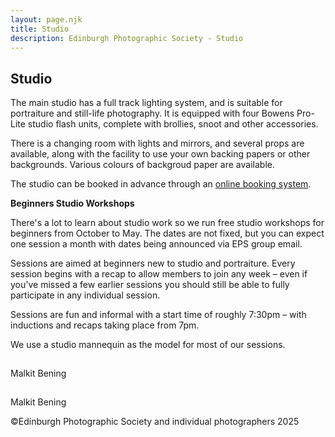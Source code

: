 ```yaml
---
layout: page.njk
title: Studio
description: Edinburgh Photographic Society - Studio
---
```


## Studio

The main studio has a full track lighting system, and is suitable for portraiture and still-life photography. It is equipped with four Bowens Pro-Lite studio flash units, complete with brollies, snoot and other accessories.

There is a changing room with lights and mirrors, and several props are available, along with the facility to use your own backing papers or other backgrounds. Various colours of backgroud paper are available.

The studio can be booked in advance through an [online booking system](https://edinburghphotographicsociety.co.uk/bookings/Web/?).

**Beginners Studio Workshops**

There's a lot to learn about studio work so we run free studio workshops for beginners from October to May. The dates are not fixed, but you can expect one session a month with dates being announced via EPS group email.

Sessions are aimed at beginners new to studio and portraiture. Every session begins with a recap to allow members to join any week – even if you've missed a few earlier sessions you should still be able to fully participate in any individual session.

Sessions are fun and informal with a start time of roughly 7:30pm – with inductions and recaps taking place from 7pm.

We use a studio mannequin as the model for most of our sessions.

![Studio lights-Studio-V2](data:image/gif;base64,R0lGODlhAQABAAAAACH5BAEKAAEALAAAAAABAAEAAAICTAEAOw== "Studio lights-Studio-V2")

Malkit Bening

![Studio model-Studio V2](data:image/gif;base64,R0lGODlhAQABAAAAACH5BAEKAAEALAAAAAABAAEAAAICTAEAOw== "Studio model-Studio V2")

Malkit Bening

<p class="text-sm mt-12">©Edinburgh Photographic Society and individual photographers 2025</p>